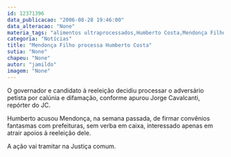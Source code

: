 ```yaml
---
id: 12371396
data_publicacao: "2006-08-28 19:46:00"
data_alteracao: "None"
materia_tags: "alimentos ultraprocessados,Humberto Costa,Mendonça Filho"
categoria: "Notícias"
title: "Mendonça Filho processa Humberto Costa"
sutia: "None"
chapeu: "None"
autor: "jamildo"
imagem: "None"
---
```

<p>O governador e candidato &agrave; reelei&ccedil;&atilde;o decidiu processar o advers&aacute;rio petista por cal&uacute;nia e difama&ccedil;&atilde;o, conforme apurou Jorge Cavalcanti, rep&oacute;rter do JC.</p>
<p>Humberto acusou Mendon&ccedil;a, na semana passada, de firmar conv&ecirc;nios fantasmas com prefeituras, sem verba em caixa, interessado apenas em atrair apoios &agrave; reelei&ccedil;&atilde;o dele.</p>
<p>A a&ccedil;&atilde;o vai tramitar na Justi&ccedil;a comum.</p>

